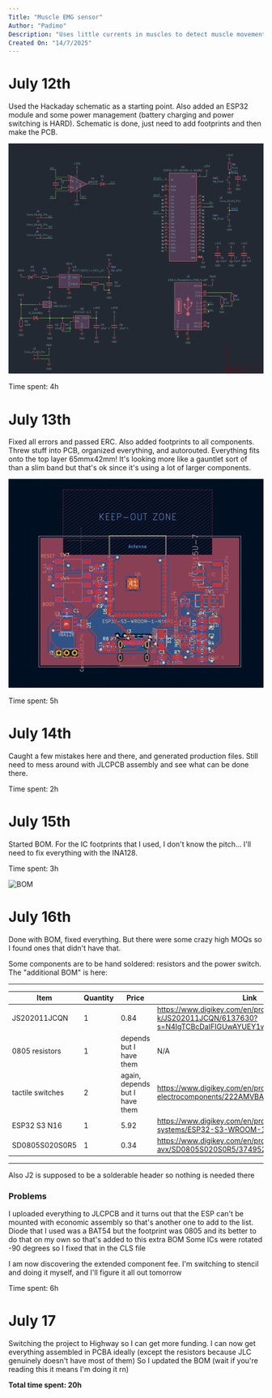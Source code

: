 ```yaml
---
Title: "Muscle EMG sensor"
Author: "Padimo"
Description: "Uses little currents in muscles to detect muscle movement"
Created On: "14/7/2025"
---
```


# July 12th

Used the Hackaday schematic as a starting point. Also added an ESP32 module and some power management (battery charging and power switching is HARD). Schematic is done, just need to add footprints and then make the PCB.

![Schematic](https://github.com/Omegon0/emg/blob/main/schematic.jpg?raw=true)

Time spent: 4h

# July 13th

Fixed all errors and passed ERC. Also added footprints to all components. 
Threw stuff into PCB, organized everything, and autorouted. Everything fits onto the top layer 65mmx42mm!
It's looking more like a gauntlet sort of than a slim band but that's ok since it's using a lot of larger components. 

![PCB](https://github.com/Omegon0/emg/blob/main/pcb.jpg?raw=true)

Time spent: 5h

# July 14th

Caught a few mistakes here and there, and generated production files. Still need to mess around with JLCPCB assembly and see what can be done there.

Time spent: 2h

# July 15th

Started BOM. For the IC footprints that I used, I don't know the pitch... I'll need to fix everything with the INA128.

Time spent: 3h

![BOM](https://github.com/Omegon0/emg/blob/main/bom.jpg?raw=true)

# July 16th

Done with BOM, fixed everything. But there were some crazy high MOQs so I found ones that didn't have that. 

Some components are to be hand soldered: resistors and the power switch. The "additional BOM" is here:

---
| Item | Quantity | Price | Link |
|----------|------------|----------|--------|
| JS202011JCQN | 1 | 0.84 | https://www.digikey.com/en/products/detail/c-k/JS202011JCQN/6137630?s=N4IgTCBcDaIFIGUwAYUEY1wMIEUByIAugL5A |
| 0805 resistors | 1 | depends but I have them | N/A |
| tactile switches | 2 | again, depends but I have them | https://www.digikey.com/en/products/detail/cts-electrocomponents/222AMVBAR/5227982 | 
| ESP32 S3 N16 | 1 | 5.92 | https://www.digikey.com/en/products/detail/espressif-systems/ESP32-S3-WROOM-1-N16/16162647 |
| SD0805S020S0R5 | 1 | 0.34 | https://www.digikey.com/en/products/detail/kyocera-avx/SD0805S020S0R5/3749524 | 
---

Also J2 is supposed to be a solderable header so nothing is needed there

### Problems
I uploaded everything to JLCPCB and it turns out that the ESP can't be mounted with economic assembly so that's another one to add to the list. 
Diode that I used was a BAT54 but the footprint was 0805 and its better to do that on my own so that's added to this extra BOM
Some ICs were rotated -90 degrees so I fixed that in the CLS file

I am now discovering the extended component fee. I'm switching to stencil and doing it myself, and I'll figure it all out tomorrow

Time spent: 6h

# July 17

Switching the project to Highway so I can get more funding. 
I can now get everything assembled in PCBA ideally (except the resistors because JLC genuinely doesn't have most of them)
So I updated the BOM (wait if you're reading this it means I'm doing it rn)

**Total time spent: 20h**
